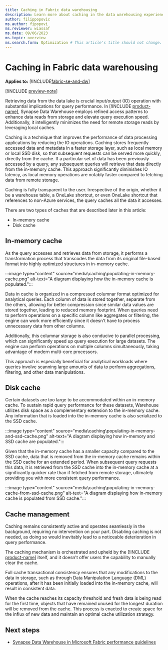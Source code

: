 ```yaml
---
title: Caching in Fabric data warehousing
description: Learn more about caching in the data warehousing experience.
author: filippopovic
ms.author: fipopovi
ms.reviewer: wiassaf
ms.date: 09/06/2023
ms.topic: overview
ms.search.form: Optimization # This article's title should not change. If so, contact engineering.
---
```

# Caching in Fabric data warehousing

**Applies to:** [!INCLUDE[fabric-se-and-dw](includes/applies-to-version/fabric-se-and-dw.md)]

[!INCLUDE [preview-note](../includes/preview-note.md)]

Retrieving data from the data lake is crucial input/output (IO) operation with substantial implications for query performance. In [!INCLUDE [product-name](../includes/product-name.md)], Synapse Data Warehouse employs refined access patterns to enhance data reads from storage and elevate query execution speed. Additionally, it intelligently minimizes the need for remote storage reads by leveraging local caches.

Caching is a technique that improves the performance of data processing applications by reducing the IO operations. Caching stores frequently accessed data and metadata in a faster storage layer, such as local memory or local SSD disk, so that subsequent requests can be served more quickly, directly from the cache. If a particular set of data has been previously accessed by a query, any subsequent queries will retrieve that data directly from the in-memory cache. This approach significantly diminishes IO latency, as local memory operations are notably faster compared to fetching data from remote storage.

Caching is fully transparent to the user. Irrespective of the origin, whether it be a warehouse table, a OneLake shortcut, or even OneLake shortcut that references to non-Azure services, the query caches all the data it accesses.

There are two types of caches that are described later in this article:

- In-memory cache
- Disk cache

## In-memory cache

As the query accesses and retrieves data from storage, it performs a transformation process that transcodes the data from its original file-based format into highly optimized structures in in-memory cache. 

:::image type="content" source="media\caching\populating-in-memory-cache.png" alt-text="A diagram displaying how the in-memory cache is populated.":::

Data in cache is organized in a compressed columnar format optimized for analytical queries. Each column of data is stored together, separate from the others, allowing for better compression since similar data values are stored together, leading to reduced memory footprint. When queries need to perform operations on a specific column like aggregates or filtering, the engine can work more efficiently since it doesn't have to process unnecessary data from other columns.

Additionally, this columnar storage is also conducive to parallel processing, which can significantly speed up query execution for large datasets. The engine can perform operations on multiple columns simultaneously, taking advantage of modern multi-core processors. 

This approach is especially beneficial for analytical workloads where queries involve scanning large amounts of data to perform aggregations, filtering, and other data manipulations.

## Disk cache

Certain datasets are too large to be accommodated within an in-memory cache. To sustain rapid query performance for these datasets, Warehouse utilizes disk space as a complementary extension to the in-memory cache. Any information that is loaded into the in-memory cache is also serialized to the SSD cache.

:::image type="content" source="media\caching\populating-in-memory-and-ssd-cache.png" alt-text="A diagram displaying how in-memory and SSD cache are populated.":::

Given that the in-memory cache has a smaller capacity compared to the SSD cache, data that is removed from the in-memory cache remains within the SSD cache for an extended period. When subsequent query requests this data, it is retrieved from the SSD cache into the in-memory cache at a significantly quicker rate than if fetched from remote storage, ultimately providing you with more consistent query performance.

:::image type="content" source="media\caching\populating-in-memory-cache-from-ssd-cache.png" alt-text="A diagram displaying how in-memory cache is populated from SSD cache.":::

## Cache management

Caching remains consistently active and operates seamlessly in the background, requiring no intervention on your part. Disabling caching is not needed, as doing so would inevitably lead to a noticeable deterioration in query performance.

The caching mechanism is orchestrated and upheld by the [!INCLUDE [product-name](../includes/product-name.md)] itself, and it doesn't offer users the capability to manually clear the cache.

Full cache transactional consistency ensures that any modifications to the data in storage, such as through Data Manipulation Language (DML) operations, after it has been initially loaded into the in-memory cache, will result in consistent data.

When the cache reaches its capacity threshold and fresh data is being read for the first time, objects that have remained unused for the longest duration will be removed from the cache. This process is enacted to create space for the influx of new data and maintain an optimal cache utilization strategy.

## Next steps

- [Synapse Data Warehouse in Microsoft Fabric performance guidelines](guidelines-warehouse-performance.md)

